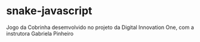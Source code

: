 # snake-javascript

Jogo da Cobrinha desemvolvido no projeto da Digital Innovation One, com a instrutora Gabriela Pinheiro